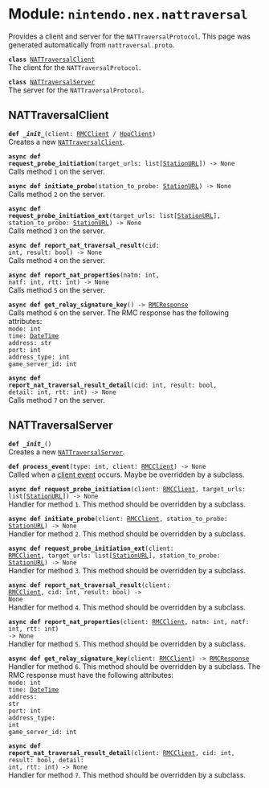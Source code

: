 
# Module: <code>nintendo.nex.nattraversal</code>

Provides a client and server for the `NATTraversalProtocol`. This page was generated automatically from `nattraversal.proto`.

<code>**class** [NATTraversalClient](#nattraversalclient)</code><br>
<span class="docs">The client for the `NATTraversalProtocol`.</span>

<code>**class** [NATTraversalServer](#nattraversalserver)</code><br>
<span class="docs">The server for the `NATTraversalProtocol`.</span>

## NATTraversalClient
<code>**def _\_init__**(client: [RMCClient](../rmc#rmcclient) / [HppClient](../hpp#hppclient))</code><br>
<span class="docs">Creates a new [`NATTraversalClient`](#nattraversalclient).</span>

<code>**async def request_probe_initiation**(target_urls: list[[StationURL](../common#stationurl)]) -> None</code><br>
<span class="docs">Calls method `1` on the server.</span>

<code>**async def initiate_probe**(station_to_probe: [StationURL](../common#stationurl)) -> None</code><br>
<span class="docs">Calls method `2` on the server.</span>

<code>**async def request_probe_initiation_ext**(target_urls: list[[StationURL](../common#stationurl)], station_to_probe: [StationURL](../common#stationurl)) -> None</code><br>
<span class="docs">Calls method `3` on the server.</span>

<code>**async def report_nat_traversal_result**(cid: int, result: bool) -> None</code><br>
<span class="docs">Calls method `4` on the server.</span>

<code>**async def report_nat_properties**(natm: int, natf: int, rtt: int) -> None</code><br>
<span class="docs">Calls method `5` on the server.</span>

<code>**async def get_relay_signature_key**() -> [RMCResponse](../common)</code><br>
<span class="docs">Calls method `6` on the server. The RMC response has the following attributes:<br>
<span class="docs">
<code>mode: int</code><br>
<code>time: [DateTime](../common#datetime)</code><br>
<code>address: str</code><br>
<code>port: int</code><br>
<code>address_type: int</code><br>
<code>game_server_id: int</code><br>
</span>
</span>

<code>**async def report_nat_traversal_result_detail**(cid: int, result: bool, detail: int, rtt: int) -> None</code><br>
<span class="docs">Calls method `7` on the server.</span>

## NATTraversalServer
<code>**def _\_init__**()</code><br>
<span class="docs">Creates a new [`NATTraversalServer`](#nattraversalserver).</span>

<code>**def process_event**(type: int, client: [RMCClient](../rmc#rmcclient)) -> None</code><br>
<span class="docs">Called when a [client event](../rmc#rmcevent) occurs. Maybe be overridden by a subclass.</span>

<code>**async def request_probe_initiation**(client: [RMCClient](../rmc#rmcclient), target_urls: list[[StationURL](../common#stationurl)]) -> None</code><br>
<span class="docs">Handler for method `1`. This method should be overridden by a subclass.</span>

<code>**async def initiate_probe**(client: [RMCClient](../rmc#rmcclient), station_to_probe: [StationURL](../common#stationurl)) -> None</code><br>
<span class="docs">Handler for method `2`. This method should be overridden by a subclass.</span>

<code>**async def request_probe_initiation_ext**(client: [RMCClient](../rmc#rmcclient), target_urls: list[[StationURL](../common#stationurl)], station_to_probe: [StationURL](../common#stationurl)) -> None</code><br>
<span class="docs">Handler for method `3`. This method should be overridden by a subclass.</span>

<code>**async def report_nat_traversal_result**(client: [RMCClient](../rmc#rmcclient), cid: int, result: bool) -> None</code><br>
<span class="docs">Handler for method `4`. This method should be overridden by a subclass.</span>

<code>**async def report_nat_properties**(client: [RMCClient](../rmc#rmcclient), natm: int, natf: int, rtt: int) -> None</code><br>
<span class="docs">Handler for method `5`. This method should be overridden by a subclass.</span>

<code>**async def get_relay_signature_key**(client: [RMCClient](../rmc#rmcclient)) -> [RMCResponse](../common)</code><br>
<span class="docs">Handler for method `6`. This method should be overridden by a subclass. The RMC response must have the following attributes:<br>
<span class="docs">
<code>mode: int</code><br>
<code>time: [DateTime](../common#datetime)</code><br>
<code>address: str</code><br>
<code>port: int</code><br>
<code>address_type: int</code><br>
<code>game_server_id: int</code><br>
</span>
</span>

<code>**async def report_nat_traversal_result_detail**(client: [RMCClient](../rmc#rmcclient), cid: int, result: bool, detail: int, rtt: int) -> None</code><br>
<span class="docs">Handler for method `7`. This method should be overridden by a subclass.</span>

